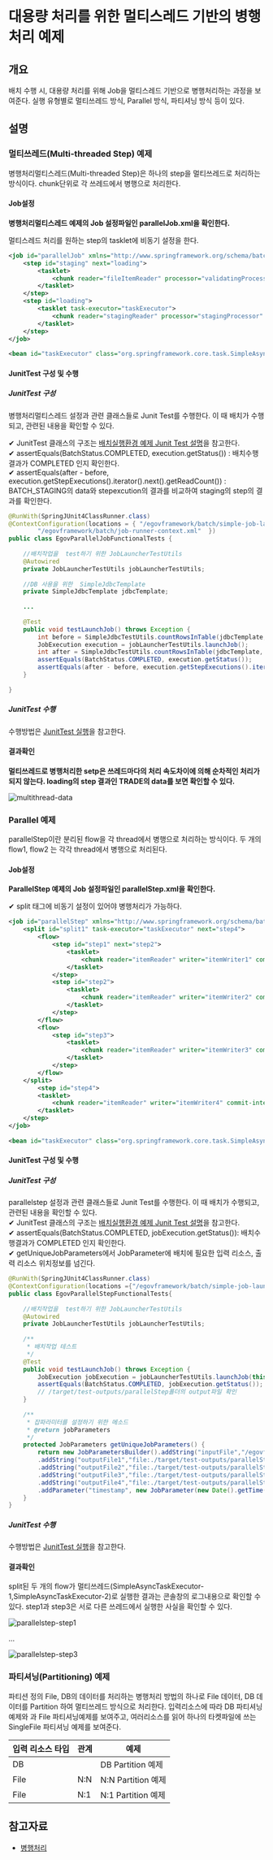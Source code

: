 # 대용량 처리를 위한 멀티스레드 기반의 병행처리 예제

## 개요

배치 수행 시, 대용량 처리를 위해 Job을 멀티스레드 기반으로 병행처리하는 과정을 보여준다. 실행 유형별로 멀티쓰레드 방식, Parallel 방식, 파티셔닝 방식 등이 있다.

## 설명

### 멀티쓰레드(Multi-threaded Step) 예제

병행처리멀티스레드(Multi-threaded Step)은 하나의 step을 멀티쓰레드로 처리하는 방식이다. chunk단위로 각 쓰레드에서 병행으로 처리한다.

#### Job설정

**병행처리멀티스레드 예제의 Job 설정파일인 parallelJob.xml을 확인한다.**

멀티스레드 처리를 원하는 step의 tasklet에 비동기 설정을 한다.

```xml
<job id="parallelJob" xmlns="http://www.springframework.org/schema/batch">
	<step id="staging" next="loading">
		<tasklet>
			<chunk reader="fileItemReader" processor="validatingProcessor" writer="stagingItemWriter" commit-interval="2"/>
		</tasklet>
	</step>
	<step id="loading">
		<tasklet task-executor="taskExecutor">
			<chunk reader="stagingReader" processor="stagingProcessor" writer="tradeWriter" commit-interval="3"/>
		</tasklet>
	</step>
</job>
 
<bean id="taskExecutor" class="org.springframework.core.task.SimpleAsyncTaskExecutor" />
```

#### JunitTest 구성 및 수행

##### JunitTest 구성

병행처리멀티스레드 설정과 관련 클래스들로 Junit Test를 수행한다. 이 때 배치가 수행되고, 관련된 내용을 확인할 수 있다.  

✔ JunitTest 클래스의 구조는 [배치실행환경 예제 Junit Test 설명](./batch-example-run_junit_test.md)을 참고한다.  
✔ assertEquals(BatchStatus.COMPLETED, execution.getStatus()) : 배치수행결과가 COMPLETED 인지 확인한다.  
✔ assertEquals(after - before, execution.getStepExecutions().iterator().next().getReadCount()) : BATCH_STAGING의 data와 stepexcution의 결과를 비교하여 staging의 step의 결과를 확인한다.

```java
@RunWith(SpringJUnit4ClassRunner.class)
@ContextConfiguration(locations = { "/egovframework/batch/simple-job-launcher-context.xml", "/egovframework/batch/jobs/parallelJob.xml",
		"/egovframework/batch/job-runner-context.xml"  })
public class EgovParallelJobFunctionalTests {
 
	//배치작업을  test하기 위한 JobLauncherTestUtils
	@Autowired
	private JobLauncherTestUtils jobLauncherTestUtils;
 
	//DB 사용을 위한  SimpleJdbcTemplate
	private SimpleJdbcTemplate jdbcTemplate;
 
	...
 
	@Test
	public void testLaunchJob() throws Exception {
		int before = SimpleJdbcTestUtils.countRowsInTable(jdbcTemplate, "BATCH_STAGING");
		JobExecution execution = jobLauncherTestUtils.launchJob();
		int after = SimpleJdbcTestUtils.countRowsInTable(jdbcTemplate, "BATCH_STAGING");
		assertEquals(BatchStatus.COMPLETED, execution.getStatus());
		assertEquals(after - before, execution.getStepExecutions().iterator().next().getReadCount());
	}
 
}
```

##### JunitTest 수행

수행방법은 [JunitTest 실행](./batch-example-junit.md#Junit-Test-실행)을 참고한다.

#### 결과확인

**멀티쓰레드로 병행처리한 setp은 쓰레드마다의 처리 속도차이에 의해 순차적인 처리가 되지 않는다. loading의 step 결과인 TRADE의 data를 보면 확인할 수 있다.**

![multithread-data](./images/multithread-data.png)

### Parallel 예제

parallelStep이란 분리된 flow을 각 thread에서 병행으로 처리하는 방식이다. 두 개의 flow1, flow2 는 각각 thread에서 병행으로 처리된다.

#### Job설정

**ParallelStep 예제의 Job 설정파일인 parallelStep.xml을 확인한다.**

✔ split 태그에 비동기 설정이 있어야 병행처리가 가능하다.

```xml
<job id="parallelStep" xmlns="http://www.springframework.org/schema/batch">
	<split id="split1" task-executor="taskExecutor" next="step4">
		<flow>
			<step id="step1" next="step2">
				<tasklet>
					<chunk reader="itemReader" writer="itemWriter1" commit-interval="1" />
				</tasklet>
			</step>
			<step id="step2">
				<tasklet>
					<chunk reader="itemReader" writer="itemWriter2" commit-interval="2" />
				</tasklet>
			</step>
		</flow>
		<flow>
			<step id="step3">
				<tasklet>
					<chunk reader="itemReader" writer="itemWriter3" commit-interval="2" />
				</tasklet>
			</step>
		</flow>
	</split>
        <step id="step4">
		<tasklet>
			<chunk reader="itemReader" writer="itemWriter4" commit-interval="2" />
		</tasklet>
	</step>
</job>
 
<bean id="taskExecutor" class="org.springframework.core.task.SimpleAsyncTaskExecutor" />
```

#### JunitTest 구성 및 수행

##### JunitTest 구성

parallelstep 설정과 관련 클래스들로 Junit Test를 수행한다. 이 때 배치가 수행되고, 관련된 내용을 확인할 수 있다.  
✔ JunitTest 클래스의 구조는 [배치실행환경 예제 Junit Test 설명](./batch-example-run_junit_test.md)을 참고한다.  
✔ assertEquals(BatchStatus.COMPLETED, jobExecution.getStatus()): 배치수행결과가 COMPLETED 인지 확인한다.  
✔ getUniqueJobParameters에서 JobParameter에 배치에 필요한 입력 리소스, 출력 리소스 위치정보를 넘긴다.

```java
@RunWith(SpringJUnit4ClassRunner.class)
@ContextConfiguration(locations ={"/egovframework/batch/simple-job-launcher-context.xml", "/egovframework/batch/jobs/parallelStep.xml","/egovframework/batch/job-runner-context.xml"})
public class EgovParallelStepFunctionalTests{
 
	//배치작업을  test하기 위한 JobLauncherTestUtils
	@Autowired
	private JobLauncherTestUtils jobLauncherTestUtils;
 
	/**
	 * 배치작업 테스트
	 */
	@Test
	public void testLaunchJob() throws Exception {
		JobExecution jobExecution = jobLauncherTestUtils.launchJob(this.getUniqueJobParameters());
		assertEquals(BatchStatus.COMPLETED, jobExecution.getStatus());
		// /target/test-outputs/parallelStep폴더의 output파일 확인
	}
 
	/**
     * 잡파라미터를 설정하기 위한 메소드 
     * @return jobParameters
     */
	protected JobParameters getUniqueJobParameters() {
		return new JobParametersBuilder().addString("inputFile","/egovframework/data/input/delimited.csv")
		.addString("outputFile1","file:./target/test-outputs/parallelStep/delimitedOutput1.csv")
		.addString("outputFile2","file:./target/test-outputs/parallelStep/delimitedOutput2.csv")
		.addString("outputFile3","file:./target/test-outputs/parallelStep/delimitedOutput3.csv")
		.addString("outputFile4","file:./target/test-outputs/parallelStep/delimitedOutput4.csv")
		.addParameter("timestamp", new JobParameter(new Date().getTime())).toJobParameters();
	}
}
```

##### JunitTest 수행

수행방법은 [JunitTest 실행](https://www.egovframe.go.kr/wiki/doku.php?id=egovframework:dev2:tst:test_case#test_case_%EC%8B%A4%ED%96%89)을 참고한다.

#### 결과확인

split된 두 개의 flow가 멀티쓰레드(SimpleAsyncTaskExecutor-1,SimpleAsyncTaskExecutor-2)로 실행한 결과는 콘솔창의 로그내용으로 확인할 수 있다. step1과 step3은 서로 다른 쓰레드에서 실행한 사실을 확인할 수 있다.

![parallelstep-step1](./images/parallelstep-step1.png)

...

![parallelstep-step3](./images/parallelstep-step3.png)

### 파티셔닝(Partitioning) 예제

파티션 정의 File, DB의 데이터를 처리하는 병행처리 방법의 하나로 File 데이터, DB 데이터를 Partition 하여 멀티쓰레드 방식으로 처리한다. 입력리소스에 따라 DB 파티셔닝예제와 과 File 파티셔닝예제를 보여주고, 여러리소스를 읽어 하나의 타켓파일에 쓰는 SingleFile 파티셔닝 예제를 보여준다.

| 입력 리소스 타입 | 관계 | 예제               |   
|------------------|------|--------------------|
| DB               |      | DB Partition 예제  |
| File             | N:N  | N:N Partition 예제 |
| File             | N:1  | N:1 Partition 예제 |

## 참고자료

* [병행처리](./batch-core-parallel_process.md)